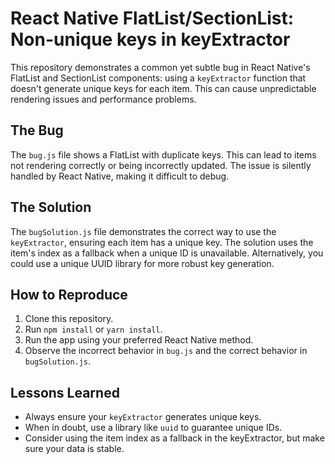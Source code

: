 # React Native FlatList/SectionList: Non-unique keys in keyExtractor

This repository demonstrates a common yet subtle bug in React Native's FlatList and SectionList components: using a `keyExtractor` function that doesn't generate unique keys for each item.  This can cause unpredictable rendering issues and performance problems.

## The Bug

The `bug.js` file shows a FlatList with duplicate keys. This can lead to items not rendering correctly or being incorrectly updated.  The issue is silently handled by React Native, making it difficult to debug.

## The Solution

The `bugSolution.js` file demonstrates the correct way to use the `keyExtractor`, ensuring each item has a unique key.  The solution uses the item's index as a fallback when a unique ID is unavailable.  Alternatively, you could use a unique UUID library for more robust key generation.

## How to Reproduce

1. Clone this repository.
2. Run `npm install` or `yarn install`.
3. Run the app using your preferred React Native method.
4. Observe the incorrect behavior in `bug.js` and the correct behavior in `bugSolution.js`.

## Lessons Learned

- Always ensure your `keyExtractor` generates unique keys.
- When in doubt, use a library like `uuid` to guarantee unique IDs.
- Consider using the item index as a fallback in the keyExtractor, but make sure your data is stable.
